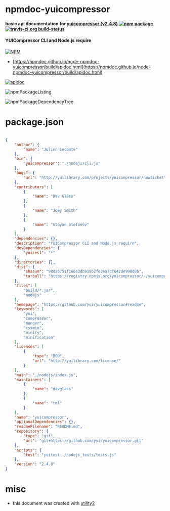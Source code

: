 # npmdoc-yuicompressor

#### basic api documentation for  [yuicompressor (v2.4.8)](https://github.com/yui/yuicompressor#readme)  [![npm package](https://img.shields.io/npm/v/npmdoc-yuicompressor.svg?style=flat-square)](https://www.npmjs.org/package/npmdoc-yuicompressor) [![travis-ci.org build-status](https://api.travis-ci.org/npmdoc/node-npmdoc-yuicompressor.svg)](https://travis-ci.org/npmdoc/node-npmdoc-yuicompressor)

#### YUICompressor CLI and Node.js require

[![NPM](https://nodei.co/npm/yuicompressor.png?downloads=true&downloadRank=true&stars=true)](https://www.npmjs.com/package/yuicompressor)

- [https://npmdoc.github.io/node-npmdoc-yuicompressor/build/apidoc.html](https://npmdoc.github.io/node-npmdoc-yuicompressor/build/apidoc.html)

[![apidoc](https://npmdoc.github.io/node-npmdoc-yuicompressor/build/screenCapture.buildCi.browser.%252Ftmp%252Fbuild%252Fapidoc.html.png)](https://npmdoc.github.io/node-npmdoc-yuicompressor/build/apidoc.html)

![npmPackageListing](https://npmdoc.github.io/node-npmdoc-yuicompressor/build/screenCapture.npmPackageListing.svg)

![npmPackageDependencyTree](https://npmdoc.github.io/node-npmdoc-yuicompressor/build/screenCapture.npmPackageDependencyTree.svg)



# package.json

```json

{
    "author": {
        "name": "Julien Lecomte"
    },
    "bin": {
        "yuicompressor": "./nodejs/cli.js"
    },
    "bugs": {
        "url": "http://yuilibrary.com/projects/yuicompressor/newticket"
    },
    "contributors": [
        {
            "name": "Dav Glass"
        },
        {
            "name": "Joey Smith"
        },
        {
            "name": "Stoyan Stefanov"
        }
    ],
    "dependencies": {},
    "description": "YUICompressor CLI and Node.js require",
    "devDependencies": {
        "yuitest": "*"
    },
    "directories": {},
    "dist": {
        "shasum": "98d26751f166e3db919b2fe3ea7cf642de998d8b",
        "tarball": "https://registry.npmjs.org/yuicompressor/-/yuicompressor-2.4.8.tgz"
    },
    "files": [
        "build/*.jar",
        "nodejs"
    ],
    "homepage": "https://github.com/yui/yuicompressor#readme",
    "keywords": [
        "yui",
        "compressor",
        "munger",
        "cssmin",
        "minify",
        "minification"
    ],
    "licenses": [
        {
            "type": "BSD",
            "url": "http://yuilibrary.com/license/"
        }
    ],
    "main": "./nodejs/index.js",
    "maintainers": [
        {
            "name": "davglass"
        },
        {
            "name": "tml"
        }
    ],
    "name": "yuicompressor",
    "optionalDependencies": {},
    "readmeFilename": "README.md",
    "repository": {
        "type": "git",
        "url": "git+https://github.com/yui/yuicompressor.git"
    },
    "scripts": {
        "test": "yuitest ./nodejs_tests/tests.js"
    },
    "version": "2.4.8"
}
```



# misc
- this document was created with [utility2](https://github.com/kaizhu256/node-utility2)
